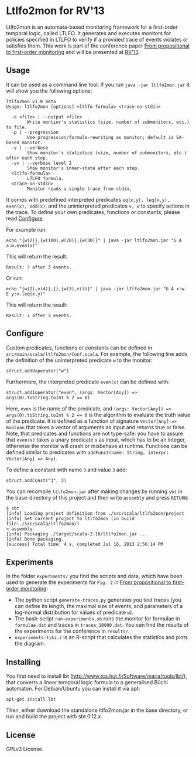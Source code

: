 Ltlfo2mon for RV'13
===================

Ltlfo2mon is an automata-based monitoring framework for a first-order temporal logic, called LTLFO. It generates and executes monitors for policies specified in LTLFO to verify if a provided trace of events violates or satisfies them. This work is part of the conference paper [From propositional to first-order monitoring](http://kuester.multics.org/publications/RV13.pdf) and will be presented at [RV'13](http://rv2013.gforge.inria.fr/).

Usage
-----

It can be used as a command line tool. If you run `java -jar ltlfo2mon.jar` it will show you the following options:

```
ltlfo2mon v1.0 beta
Usage: ltlfo2mon [options] <ltlfo-formula> <trace-on-stdin>

  -o <file> | --output <file>
        Write montior's statistics (size, number of submonitors, etc.) to file.
  -p | --progression
        Use progression/formula-rewriting as monitor; default is SA-based monitor.
  -v | --verbose
        Show monitor's statistics (size, number of submonitors, etc.) after each step.
  -vv | --verbose level 2
        Show monitor's inner-state after each step.
  <ltlfo-formula>
        LTLFO formula.
  <trace-on-stdin>
        Monitor reads a single trace from stdin.
```

It comes with predefined interpreted predicates `eq(x,y), leq(x,y), even(x), odd(x)`, and the uninterpreted predicates `v, w` to specify actions in the trace. To define your own predicates, functions or constants, please read [Configure](#configure).

For example run:

```
echo "{w(2)},{w(100),w(20)},{w(30)}" | java -jar ltlfo2mon.jar "G A x:w.even(x)"
```

This will return the result:

```
Result: ? after 3 events.
```

Or run:

```
echo "{w(2),v(4)},{},{w(3),v(3)}" | java -jar ltlfo2mon.jar "G A x:w. E y:v.leq(x,y)"
```

This will return the result:

```
Result: ⊥ after 3 events.
```

Configure
---------

Custom predicates, functions or constants can be defined in `src/main/scala/ltlfo2mon/Conf.scala`. For example, the following line adds the definition of the uninterpreted predicate `w` to the monitor:

```
struct.addUoperator("w") 
```

Furthermore, the interpreted predicate `even(x)` can be defined with:

```
struct.addIoperator("even", (args: Vector[Any]) => args(0).toString.toInt % 2 == 0)
```

Here, `even` is the name of the predicate, and `(args: Vector[Any]) => args(0).toString.toInt % 2 == 0` is the algorithm to evaluate the truth value of the predicate. It is defined as a function of signature `Vector[Any] => Boolean` that takes a vector of arguments as input and returns true or false. Note, that predicates and functions are not type-safe: you have to assure that `even(x)` takes a unary predicate `x` as input, which has to be an integer, otherwise the monitor will crash or misbehave at runtime. Functions can be defined similar to predicates with `addFunct(name: String, interpr: Vector[Any] => Any)`.

To define a constant with name `3` and value `3` add:

```
struct.addConst("3", 3)
```

You can recompile `ltlfo2mon.jar` after making changes by running `sbt` in the base-directory of this project and then write `assembly` and press `RETURN`:

```
$ sbt
[info] Loading project definition from ./src/scala/ltlfo2mon/project
[info] Set current project to ltlfo2mon (in build file:./src/scala/ltlfo2mon/)
> assembly
[info] Packaging ./target/scala-2.10/ltlfo2mon.jar ...
[info] Done packaging.
[success] Total time: 4 s, completed Jul 16, 2013 2:56:14 PM
```

Experiments
----------

In the folder `experiments/` you find the scripts and data, which have been used to generate the experiments for `Fig. 2` in [From propositional to first-order monitoring](http://kuester.multics.org/publications/RV13.pdf):

- The python script `generate-traces.py` generates you test traces (you can define its length, the maximal size of events, and parameters of a log-normal distribution for values of predicate `w`).
- The bash-script `run-experiments.sh` runs the monitor for formulae in `formulae.dat` and traces in `traces_10000.dat`. You can find the results of the experiments for the conference in `results/`.
- `experiments-tikz.r` is an R-script that calculates the statistics and plots the diagram.

Installing
----------

You first need to install lbt (http://www.tcs.hut.fi/Software/maria/tools/lbt/), that converts a linear temporal logic formula to a generalised Büchi automaton. For Debian/Ubuntu you can install it via apt:

```
apt-get install lbt
```

Then, either download the standalone ltlfo2mon.jar in the base directory, or run and build the project with sbt 0.12.x. 

License
-------

GPLv3 License.
